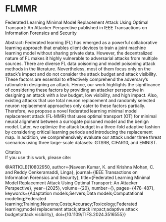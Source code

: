 # FLMMR
Federated Learning Minimal Model Replacement Attack Using Optimal Transport: An Attacker Perspective published in IEEE Transactions on Information Forensics and Security

Abstract: Federated learning (FL) has emerged as a powerful collaborative learning approach that enables client devices to
train a joint machine learning model without sharing private data. However, the decentralized nature of FL makes it highly
vulnerable to adversarial attacks from multiple sources. There are diverse FL data poisoning and model poisoning attack
methods in the literature. Nevertheless, most of them focus only on the attack’s impact and do not consider the attack budget and attack visibility. These factors are essential to effectively comprehend the adversary’s rationale in designing an attack. Hence, our work highlights the significance of considering these factors by providing an attacker perspective in designing an attack with a low budget, low visibility, and high impact. Also, existing attacks that use total neuron replacement and randomly selected neuron replacement approaches only cater to these factors partially. Therefore, we propose a novel federated learning minimal model replacement attack (FL-MMR) that uses optimal transport (OT) for minimal neural alignment between a surrogate poisoned model and the benign model. Later, we optimize the attack budget in a three-fold adaptive fashion by considering critical learning periods and introducing the replacement map. In addition, we comprehensively evaluate our attack under three threat scenarios using three large-scale datasets: GTSRB, CIFAR10, and EMNIST. 


Citation  
If you use this work, please cite:  

@ARTICLE{10802950,
  author={Naveen Kumar, K. and Krishna Mohan, C. and Reddy Cenkeramaddi, Linga},
  journal={IEEE Transactions on Information Forensics and Security}, 
  title={Federated Learning Minimal Model Replacement Attack Using Optimal Transport: An Attacker Perspective}, 
  year={2025},
  volume={20},
  number={},
  pages={478-487},
  keywords={Adaptation models;Servers;Data models;Computational modeling;Federated learning;Training;Neurons;Costs;Accuracy;Toxicology;Federated learning;model replacement attack;attack impact;adaptive attack budget;attack visibility},
  doi={10.1109/TIFS.2024.3516555}}
